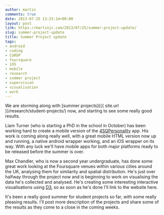 ```yaml
---
author: martin
comments: true
date: 2013-07-25 13:23:14+00:00
layout: post
link: https://martinjc.com/2013/07/25/summer-project-update/
slug: summer-project-update
title: Summer Project update
tags:
- android
- coding
- CUROP
- foursquare
- iOS
- mobile
- research
- summer project
- supervision
- visualisation
- work
---
```


We are storming along with [summer projects]({{ site.url }}/research/student-projects/) now, and starting to see some really good results.

Liam Turner (who is starting a PhD in the school in October) has been working hard to create a mobile version of the [4SQPersonality](http://www.cs.cf.ac.uk/recognition/foursqexp/) app. His work is coming along really well, with a great mobile HTML version now up and running, a native android wrapper working, and an iOS wrapper on its way. With any luck we'll have mobile apps for both major platforms ready to be released before the summer is over.

Max Chandler, who is now a second year undergraduate, has done some great work looking at the Foursquare venues within various cities around the UK, analysing them for similarity and spatial distribution. He's just over halfway through the project now and is beginning to work on visualising the data he's collected and analysed. He's creating some interesting interactive visualisations using [D3](http://d3js.org/), so as soon as he's done I'll link to the website here.

It's been a really good summer for student projects so far, with some really pleasing results. I'll post more description of the projects and share some of the results as they come to a close in the coming weeks.

